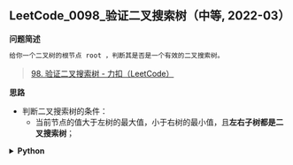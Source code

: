 ## LeetCode_0098_验证二叉搜索树（中等, 2022-03）
<!--info
tags: [二叉树]
source: LeetCode
level: 中等
number: 0098
name: 验证二叉搜索树
companies: []
-->

<summary><b>问题简述</b></summary>

```txt
给你一个二叉树的根节点 root ，判断其是否是一个有效的二叉搜索树。
```
> [98. 验证二叉搜索树 - 力扣（LeetCode）](https://leetcode-cn.com/problems/validate-binary-search-tree/)

<!-- 
<details><summary><b>详细描述</b></summary>

```txt
```

</details>
-->


<!-- <div align="center"><img src="../../../_assets/xxx.png" height="300" /></div> -->

<summary><b>思路</b></summary>

- 判断二叉搜索树的条件：
    - 当前节点的值大于左树的最大值，小于右树的最小值，且**左右子树都是二叉搜索树**；

<details><summary><b>Python</b></summary>

```python
# Definition for a binary tree node.
# class TreeNode:
#     def __init__(self, val=0, left=None, right=None):
#         self.val = val
#         self.left = left
#         self.right = right
class Solution:
    def isValidBST(self, root: TreeNode) -> bool:

        from dataclasses import dataclass

        @dataclass
        class Info:
            mx: int
            mi: int
            is_bst: bool

        def dfs(x):
            if not x: return Info(float('-inf'), float('inf'), True)

            l, r = dfs(x.left), dfs(x.right)

            mx = max(x.val, r.mx)
            mi = min(x.val, l.mi)
            is_bst = l.is_bst and r.is_bst and l.mx < x.val < r.mi

            return Info(mx, mi, is_bst)

        return dfs(root).is_bst
```

</details>

